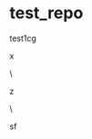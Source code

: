 # test_repo
test1cg




































x












\




z





\
































sf




















































































